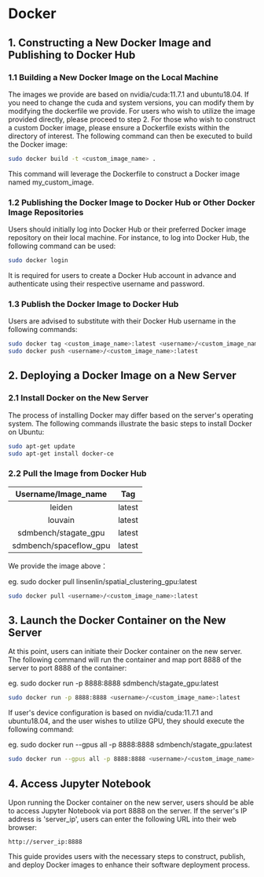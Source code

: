 
# Docker

## 1. Constructing a New Docker Image and Publishing to Docker Hub

### 1.1 Building a New Docker Image on the Local Machine

The images we provide are based on nvidia/cuda:11.7.1 and ubuntu18.04. If you need to change the cuda and system versions, you can modify them by modifying the dockerfile we provide. For users who wish to utilize the image provided directly, please proceed to step 2. For those who wish to construct a custom Docker image, please ensure a Dockerfile exists within the directory of interest. The following command can then be executed to build the Docker image:

```bash
sudo docker build -t <custom_image_name> .
```

This command will leverage the Dockerfile to construct a Docker image named my_custom_image.

### 1.2 Publishing the Docker Image to Docker Hub or Other Docker Image Repositories

Users should initially log into Docker Hub or their preferred Docker image repository on their local machine. For instance, to log into Docker Hub, the following command can be used:

```bash
sudo docker login
```

It is required for users to create a Docker Hub account in advance and authenticate using their respective username and password.

### 1.3 Publish the Docker Image to Docker Hub

Users are advised to substitute <username> with their Docker Hub username in the following commands:

```bash
sudo docker tag <custom_image_name>:latest <username>/<custom_image_name>:latest
sudo docker push <username>/<custom_image_name>:latest
```

## 2. Deploying a Docker Image on a New Server

### 2.1 Install Docker on the New Server

The process of installing Docker may differ based on the server's operating system. The following commands illustrate the basic steps to install Docker on Ubuntu:

```bash
sudo apt-get update
sudo apt-get install docker-ce
```

### 2.2 Pull the Image from Docker Hub
  
| Username/Image_name | Tag |
|:-------:|:-------:|
| leiden | latest |
| louvain | latest |
| sdmbench/stagate_gpu | latest |
| sdmbench/spaceflow_gpu | latest |

We provide the image above：

eg. sudo docker pull linsenlin/spatial_clustering_gpu:latest

```bash
sudo docker pull <username>/<custom_image_name>:latest
```

## 3. Launch the Docker Container on the New Server

At this point, users can initiate their Docker container on the new server. The following command will run the container and map port 8888 of the server to port 8888 of the container:

eg. sudo docker run -p 8888:8888 sdmbench/stagate_gpu:latest

```bash
sudo docker run -p 8888:8888 <username>/<custom_image_name>:latest
```

If user's device configuration is based on nvidia/cuda:11.7.1 and ubuntu18.04, and the user wishes to utilize GPU, they should execute the following command:

eg. sudo docker run --gpus all -p 8888:8888 sdmbench/stagate_gpu:latest  

```bash
sudo docker run --gpus all -p 8888:8888 <username>/<custom_image_name>:latest
```

## 4. Access Jupyter Notebook

Upon running the Docker container on the new server, users should be able to access Jupyter Notebook via port 8888 on the server. If the server's IP address is 'server_ip', users can enter the following URL into their web browser:

`http://server_ip:8888`
 
This guide provides users with the necessary steps to construct, publish, and deploy Docker images to enhance their software deployment process.
